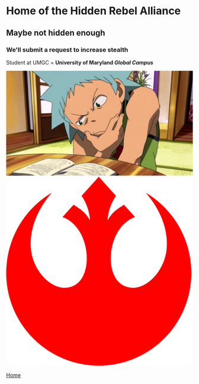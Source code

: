 # Home of the Hidden Rebel Alliance

## Maybe not hidden enough

### We'll submit a request to increase stealth

Student at UMGC = **University of Maryland *Global Campus***

![Thinking](ep2-1.png)
![Our Logo](Redstarbird.png)

[Home](index)
